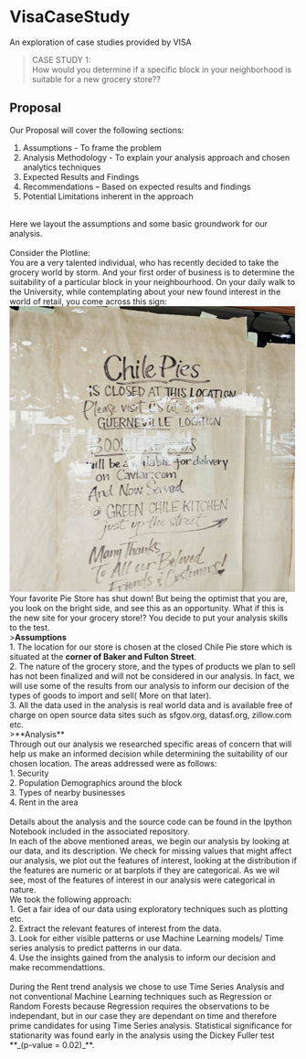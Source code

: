 # VisaCaseStudy
An exploration of case studies provided by VISA

>CASE STUDY 1:<br>
>How would you determine if a specific block in your neighborhood is suitable for a new grocery store??

## Proposal

Our Proposal will cover the following sections:
1. Assumptions - To frame the problem
2. Analysis Methodology - To explain your analysis approach and chosen analytics techniques
3. Expected Results and Findings
4. Recommendations – Based on expected results and findings
5. Potential Limitations inherent in the approach

<br>
Here we layout the assumptions and some basic groundwork for our analysis.<br><br>
Consider the Plotline:<br>
You are a very talented individual, who has recently decided to take the grocery world by storm. And your first order of business is to determine the suitability of a particular block in your neighbourhood. On your daily walk to the University, while contemplating about your new found interest in the world of retail, you come across this sign:
<br>
<img src="https://github.com/cmattey/VisaCaseStudy/blob/master/images/chile_closed.jpg" alt="Chile Closed" width="500" height="500">
<br>
Your favorite Pie Store has shut down! But being the optimist that you are, you look on the bright side, and see this as an opportunity. What if this is the new site for your grocery store!? You decide to put your analysis skills to the test.
<br>
><b>Assumptions</b>
<br>
1. The location for our store is chosen at the closed Chile Pie store which is situated at the <b>corner of Baker and Fulton Street</b>.<br>
2. The nature of the grocery store, and the types of products we plan to sell has not been finalized and will not be considered in our analysis. In fact, we will use some of the results from our analysis to inform our decision of the types of goods to import and sell( More on that later).<br>
3. All the data used in the analysis is real world data and is available free of charge on open source data sites such as sfgov.org, datasf.org, zillow.com etc.
<br>
>**Analysis**
<br>
Through out our analysis we researched specific areas of concern that will help us make an informed decision while determining the suitability of our chosen location. The areas addressed were as follows:<br>
1. Security<br>
2. Population Demographics around the block<br>
3. Types of nearby businesses<br>
4. Rent in the area<br>
<br>
Details about the analysis and the source code can be found in the Ipython Notebook included in the associated repository.<br>
In each of the above mentioned areas, we begin our analysis by looking at our data, and its description. We check for missing values that might affect our analysis, we plot out the features of interest, looking at the distribution if the features are numeric or at barplots if they are categorical. As we wil see, most of the features of interest in our analysis were categorical in nature.<br>
We took the following approach:<br>
1. Get a fair idea of our data using exploratory techniques such as plotting etc.<br>
2. Extract the relevant features of interest from the data.<br>
3. Look for either visible patterns or use Machine Learning models/ Time series analysis to predict patterns in our data.<br>
4. Use the insights gained from the analysis to inform our decision and make recommendattions.<br>
<br>
During the Rent trend analysis we chose to use Time Series Analysis and not conventional Machine Learning techniques such as Regression or Random Forests because Regression requires the observations to be independant, but in our case they are dependant on time and therefore prime candidates for using Time Series analysis. Statistical significance for stationarity was found early in the analysis using the Dickey Fuller test **_(p-value = 0.02)_**.



